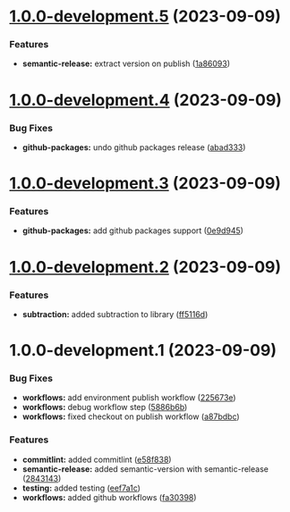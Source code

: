 # [1.0.0-development.5](https://github.com/ikari-engine/tests-1/compare/v1.0.0-development.4...v1.0.0-development.5) (2023-09-09)


### Features

* **semantic-release:** extract version on publish ([1a86093](https://github.com/ikari-engine/tests-1/commit/1a860930ecb3a4882b35af42d5976d0d2b4e85cf))

# [1.0.0-development.4](https://github.com/ikari-engine/tests-1/compare/v1.0.0-development.3...v1.0.0-development.4) (2023-09-09)


### Bug Fixes

* **github-packages:** undo github packages release ([abad333](https://github.com/ikari-engine/tests-1/commit/abad3331811ec70b8612d53a83126e5b4e80d08c))

# [1.0.0-development.3](https://github.com/ikari-engine/tests-1/compare/v1.0.0-development.2...v1.0.0-development.3) (2023-09-09)


### Features

* **github-packages:** add github packages support ([0e9d945](https://github.com/ikari-engine/tests-1/commit/0e9d9455ef514bdaefd639f722d6aa02903408eb))

# [1.0.0-development.2](https://github.com/ikari-engine/tests-1/compare/v1.0.0-development.1...v1.0.0-development.2) (2023-09-09)


### Features

* **subtraction:** added subtraction to library ([ff5116d](https://github.com/ikari-engine/tests-1/commit/ff5116da8b7b5943c79d96632d20864f8dbf300b))

# 1.0.0-development.1 (2023-09-09)


### Bug Fixes

* **workflows:** add environment publish workflow ([225673e](https://github.com/ikari-engine/tests-1/commit/225673efd26d000f085dd0ac2f5eb964977181f9))
* **workflows:** debug workflow step ([5886b6b](https://github.com/ikari-engine/tests-1/commit/5886b6b44d9eec44db97231ce900790c4e2e7cd2))
* **workflows:** fixed checkout on publish workflow ([a87bdbc](https://github.com/ikari-engine/tests-1/commit/a87bdbc14e0f62c3a3c5299509555da8c3f20cc6))


### Features

* **commitlint:** added commitlint ([e58f838](https://github.com/ikari-engine/tests-1/commit/e58f838d65d413c8b7c1dae8fef8920e82261b84))
* **semantic-release:** added semantic-version with semantic-release ([2843143](https://github.com/ikari-engine/tests-1/commit/284314314d61f1096b06c191a0891851f89e3ab9))
* **testing:** added testing ([eef7a1c](https://github.com/ikari-engine/tests-1/commit/eef7a1ca3c01ecd624ee9345945ecea1b07e1e8a))
* **workflows:** added github workflows ([fa30398](https://github.com/ikari-engine/tests-1/commit/fa30398eb2389f001e5ee0394a9e8dddb46a2e6b))
